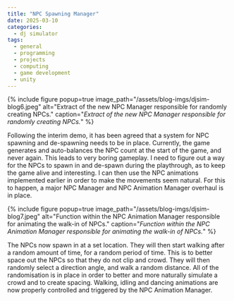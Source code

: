```yaml
---
title: "NPC Spawning Manager"
date: 2025-03-10
categories:
  - dj simulator
tags:
  - general
  - programming
  - projects
  - computing
  - game development
  - unity
---
```


{% include figure popup=true image_path="/assets/blog-imgs/djsim-blog6.jpeg" alt="Extract of the new NPC Manager responsible for randomly creating NPCs." caption="_Extract of the new NPC Manager responsible for randomly creating NPCs._" %}

Following the interim demo, it has been agreed that a system for NPC spawning and de-spawning needs to be in place. Currently, the game generates and auto-balances the NPC count at the start of the game, and never again. This leads to very boring gameplay. I need to figure out a way for the NPCs to spawn in and de-spawn during the playthrough, as to keep the game alive and interesting. I can then use the NPC animations implemented earlier in order to make the movements seem natural. For this to happen, a major NPC Manager and NPC Animation Manager overhaul is in place.

{% include figure popup=true image_path="/assets/blog-imgs/djsim-blog7.jpeg" alt="Function within the NPC Animation Manager responsible for animating the walk-in of NPCs." caption="_Function within the NPC Animation Manager responsible for animating the walk-in of NPCs._" %}

The NPCs now spawn in at a set location. They will then start walking after a random amount of time, for a random period of time. This is to better space out the NPCs so that they do not clip and crowd. They will then randomly select a direction angle, and walk a random distance. All of the randomisation is in place in order to better and more naturally simulate a crowd and to create spacing. Walking, idling and dancing animations are now properly controlled and triggered by the NPC Animation Manager.
